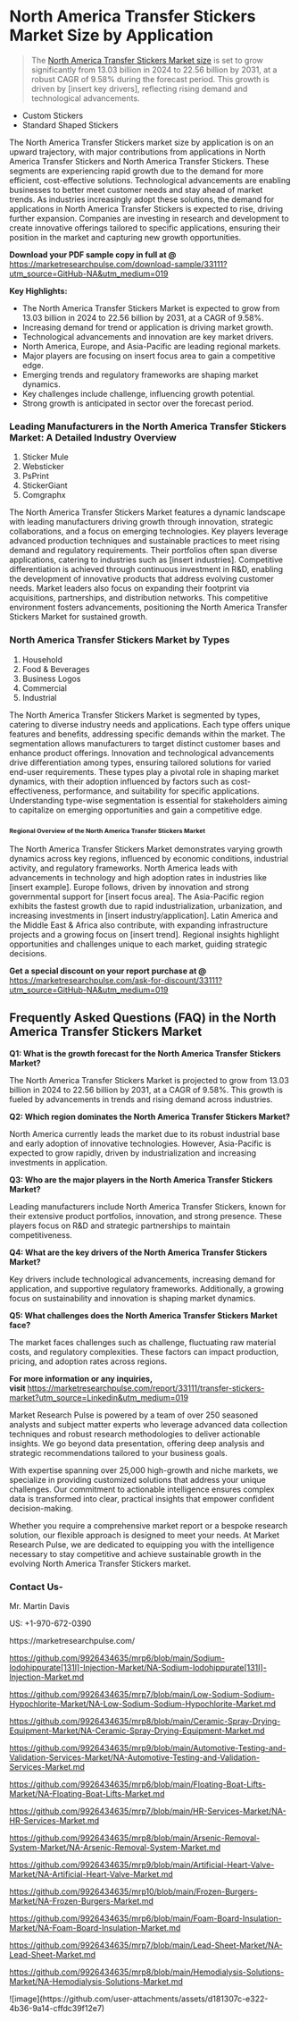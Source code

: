 <h1>North America Transfer Stickers Market&nbsp;Size by Application</h1><blockquote><p>The <a href="https://marketresearchpulse.com/download-sample/33111?utm_source=GitHub-NA&amp;utm_medium=019">North America Transfer Stickers Market size</a> is set to grow significantly from 13.03 billion in 2024 to 22.56 billion by 2031, at a robust CAGR of 9.58% during the forecast period. This growth is driven by [insert key drivers], reflecting rising demand and technological advancements.</p></blockquote><ul><li>Custom Stickers <li> Standard Shaped Stickers</li></ul><p>The North America Transfer Stickers market size by application is on an upward trajectory, with major contributions from applications in North America Transfer Stickers and North America Transfer Stickers. These segments are experiencing rapid growth due to the demand for more efficient, cost-effective solutions. Technological advancements are enabling businesses to better meet customer needs and stay ahead of market trends. As industries increasingly adopt these solutions, the demand for applications in North America Transfer Stickers is expected to rise, driving further expansion. Companies are investing in research and development to create innovative offerings tailored to specific applications, ensuring their position in the market and capturing new growth opportunities.</p><p><strong>Download your PDF sample copy in full at @ </strong><a href="https://marketresearchpulse.com/download-sample/33111?utm_source=GitHub-NA&amp;utm_medium=019">https://marketresearchpulse.com/download-sample/33111?utm_source=GitHub-NA&amp;utm_medium=019</a></p><p><strong>Key Highlights: </strong></p><ul><li>The North America Transfer Stickers Market is expected to grow from 13.03 billion in 2024 to 22.56 billion by 2031, at a CAGR of 9.58%.</li><li>Increasing demand for trend or application is driving market growth.</li><li>Technological advancements and innovation are key market drivers.</li><li>North America, Europe, and Asia-Pacific are leading regional markets.</li><li>Major players are focusing on insert focus area to gain a competitive edge.</li><li>Emerging trends and regulatory frameworks are shaping market dynamics.</li><li>Key challenges include challenge, influencing growth potential.</li><li>Strong growth is anticipated in sector over the forecast period.</li></ul><h3>Leading Manufacturers in the North America Transfer Stickers Market: A Detailed Industry Overview</h3><ol><li>Sticker Mule</li><li>Websticker</li><li>PsPrint</li><li>StickerGiant</li><li>Comgraphx</li></ol><div class="flex max-w-full flex-col flex-grow"><div class="min-h-8 text-message flex w-full flex-col items-end gap-2 whitespace-normal break-words [.text-message+&amp;]:mt-5" dir="auto" data-message-author-role="assistant" data-message-id="fd8432e4-4910-450d-b182-61b7bfb0a01f" data-message-model-slug="gpt-4o"><div class="flex w-full flex-col gap-1 empty:hidden first:pt-[3px]"><div class="markdown prose w-full break-words dark:prose-invert light"><p>The North America Transfer Stickers Market features a dynamic landscape with leading manufacturers driving growth through innovation, strategic collaborations, and a focus on emerging technologies. Key players leverage advanced production techniques and sustainable practices to meet rising demand and regulatory requirements. Their portfolios often span diverse applications, catering to industries such as [insert industries]. Competitive differentiation is achieved through continuous investment in R&amp;D, enabling the development of innovative products that address evolving customer needs. Market leaders also focus on expanding their footprint via acquisitions, partnerships, and distribution networks. This competitive environment fosters advancements, positioning the North America Transfer Stickers Market for sustained growth.</p></div></div></div></div><h3>North America Transfer Stickers Market by Types</h3><ol><li>Household <li> Food & Beverages <li> Business Logos <li> Commercial <li> Industrial</li></ol><div class="flex max-w-full flex-col flex-grow"><div class="min-h-8 text-message flex w-full flex-col items-end gap-2 whitespace-normal break-words [.text-message+&amp;]:mt-5" dir="auto" data-message-author-role="assistant" data-message-id="084470be-0bb7-4664-bddf-5156b4f41249" data-message-model-slug="gpt-4o-mini"><div class="flex w-full flex-col gap-1 empty:hidden first:pt-[3px]"><div class="markdown prose w-full break-words dark:prose-invert light"><p>The North America Transfer Stickers Market is segmented by types, catering to diverse industry needs and applications. Each type offers unique features and benefits, addressing specific demands within the market. The segmentation allows manufacturers to target distinct customer bases and enhance product offerings. Innovation and technological advancements drive differentiation among types, ensuring tailored solutions for varied end-user requirements. These types play a pivotal role in shaping market dynamics, with their adoption influenced by factors such as cost-effectiveness, performance, and suitability for specific applications. Understanding type-wise segmentation is essential for stakeholders aiming to capitalize on emerging opportunities and gain a competitive edge.</p></div></div></div></div><h3><span style="font-size: 11px;">Regional Overview of the North America Transfer Stickers Market</span></h3><div class="flex max-w-full flex-col flex-grow"><div class="min-h-8 text-message flex w-full flex-col items-end gap-2 whitespace-normal break-words [.text-message+&amp;]:mt-5" dir="auto" data-message-author-role="assistant" data-message-id="e9038762-ce64-4e30-91c9-9bd413514231" data-message-model-slug="gpt-4o-mini"><div class="flex w-full flex-col gap-1 empty:hidden first:pt-[3px]"><div class="markdown prose w-full break-words dark:prose-invert light"><p>The North America Transfer Stickers Market demonstrates varying growth dynamics across key regions, influenced by economic conditions, industrial activity, and regulatory frameworks. North America leads with advancements in technology and high adoption rates in industries like [insert example]. Europe follows, driven by innovation and strong governmental support for [insert focus area]. The Asia-Pacific region exhibits the fastest growth due to rapid industrialization, urbanization, and increasing investments in [insert industry/application]. Latin America and the Middle East &amp; Africa also contribute, with expanding infrastructure projects and a growing focus on [insert trend]. Regional insights highlight opportunities and challenges unique to each market, guiding strategic decisions.</p></div></div></div></div><p><strong>Get a special discount on your report purchase at @ </strong><a href="https://marketresearchpulse.com/ask-for-discount/33111?utm_source=GitHub-NA&amp;utm_medium=019">https://marketresearchpulse.com/ask-for-discount/33111?utm_source=GitHub-NA&amp;utm_medium=019</a></p><h2>Frequently Asked Questions (FAQ) in the North America Transfer Stickers Market</h2><p><strong>Q1: What is the growth forecast for the North America Transfer Stickers Market?</strong></p><p>The North America Transfer Stickers Market is projected to grow from 13.03 billion in 2024 to 22.56 billion by 2031, at a CAGR of 9.58%. This growth is fueled by advancements in trends and rising demand across industries.</p><p><strong>Q2: Which region dominates the North America Transfer Stickers Market?</strong></p><p>North America currently leads the market due to its robust industrial base and early adoption of innovative technologies. However, Asia-Pacific is expected to grow rapidly, driven by industrialization and increasing investments in application.</p><p><strong>Q3: Who are the major players in the North America Transfer Stickers Market?</strong></p><p>Leading manufacturers include North America Transfer Stickers, known for their extensive product portfolios, innovation, and strong presence. These players focus on R&amp;D and strategic partnerships to maintain competitiveness.</p><p><strong>Q4: What are the key drivers of the North America Transfer Stickers Market?</strong></p><p>Key drivers include technological advancements, increasing demand for application, and supportive regulatory frameworks. Additionally, a growing focus on sustainability and innovation is shaping market dynamics.</p><p><strong>Q5: What challenges does the North America Transfer Stickers Market face?</strong></p><p>The market faces challenges such as challenge, fluctuating raw material costs, and regulatory complexities. These factors can impact production, pricing, and adoption rates across regions.</p><p><strong>For more information or any inquiries, visit&nbsp;</strong><a href="https://marketresearchpulse.com/report/33111/transfer-stickers-market?utm_source=Linkedin&utm_medium=019">https://marketresearchpulse.com/report/33111/transfer-stickers-market?utm_source=Linkedin&utm_medium=019</a></p><p>Market Research Pulse is powered by a team of over 250 seasoned analysts and subject matter experts who leverage advanced data collection techniques and robust research methodologies to deliver actionable insights. We go beyond data presentation, offering deep analysis and strategic recommendations tailored to your business goals.</p><p>With expertise spanning over 25,000 high-growth and niche markets, we specialize in providing customized solutions that address your unique challenges. Our commitment to actionable intelligence ensures complex data is transformed into clear, practical insights that empower confident decision-making.</p><p>Whether you require a comprehensive market report or a bespoke research solution, our flexible approach is designed to meet your needs. At Market Research Pulse, we are dedicated to equipping you with the intelligence necessary to stay competitive and achieve sustainable growth in the evolving North America Transfer Stickers market.</p><h3><strong>Contact Us-</strong></h3><p>Mr. Martin Davis</p><p>US: +1-970-672-0390</p><p>https://marketresearchpulse.com/</p><p><a href="https://github.com/9926434635/mrp6/blob/main/Sodium-Iodohippurate[131I]-Injection-Market/NA-Sodium-Iodohippurate[131I]-Injection-Market.md">https://github.com/9926434635/mrp6/blob/main/Sodium-Iodohippurate[131I]-Injection-Market/NA-Sodium-Iodohippurate[131I]-Injection-Market.md</a></p><p><a href="https://github.com/9926434635/mrp7/blob/main/Low-Sodium-Sodium-Hypochlorite-Market/NA-Low-Sodium-Sodium-Hypochlorite-Market.md">https://github.com/9926434635/mrp7/blob/main/Low-Sodium-Sodium-Hypochlorite-Market/NA-Low-Sodium-Sodium-Hypochlorite-Market.md</a></p><p><a href="https://github.com/9926434635/mrp8/blob/main/Ceramic-Spray-Drying-Equipment-Market/NA-Ceramic-Spray-Drying-Equipment-Market.md">https://github.com/9926434635/mrp8/blob/main/Ceramic-Spray-Drying-Equipment-Market/NA-Ceramic-Spray-Drying-Equipment-Market.md</a></p><p><a href="https://github.com/9926434635/mrp9/blob/main/Automotive-Testing-and-Validation-Services-Market/NA-Automotive-Testing-and-Validation-Services-Market.md">https://github.com/9926434635/mrp9/blob/main/Automotive-Testing-and-Validation-Services-Market/NA-Automotive-Testing-and-Validation-Services-Market.md</a></p><p><a href="https://github.com/9926434635/mrp6/blob/main/Floating-Boat-Lifts-Market/NA-Floating-Boat-Lifts-Market.md">https://github.com/9926434635/mrp6/blob/main/Floating-Boat-Lifts-Market/NA-Floating-Boat-Lifts-Market.md</a></p><p><a href="https://github.com/9926434635/mrp7/blob/main/HR-Services-Market/NA-HR-Services-Market.md">https://github.com/9926434635/mrp7/blob/main/HR-Services-Market/NA-HR-Services-Market.md</a></p><p><a href="https://github.com/9926434635/mrp8/blob/main/Arsenic-Removal-System-Market/NA-Arsenic-Removal-System-Market.md">https://github.com/9926434635/mrp8/blob/main/Arsenic-Removal-System-Market/NA-Arsenic-Removal-System-Market.md</a></p><p><a href="https://github.com/9926434635/mrp9/blob/main/Artificial-Heart-Valve-Market/NA-Artificial-Heart-Valve-Market.md">https://github.com/9926434635/mrp9/blob/main/Artificial-Heart-Valve-Market/NA-Artificial-Heart-Valve-Market.md</a></p><p><a href="https://github.com/9926434635/mrp10/blob/main/Frozen-Burgers-Market/NA-Frozen-Burgers-Market.md">https://github.com/9926434635/mrp10/blob/main/Frozen-Burgers-Market/NA-Frozen-Burgers-Market.md</a></p><p><a href="https://github.com/9926434635/mrp6/blob/main/Foam-Board-Insulation-Market/NA-Foam-Board-Insulation-Market.md">https://github.com/9926434635/mrp6/blob/main/Foam-Board-Insulation-Market/NA-Foam-Board-Insulation-Market.md</a></p><p><a href="https://github.com/9926434635/mrp7/blob/main/Lead-Sheet-Market/NA-Lead-Sheet-Market.md">https://github.com/9926434635/mrp7/blob/main/Lead-Sheet-Market/NA-Lead-Sheet-Market.md</a></p><p><a href="https://github.com/9926434635/mrp8/blob/main/Hemodialysis-Solutions-Market/NA-Hemodialysis-Solutions-Market.md">https://github.com/9926434635/mrp8/blob/main/Hemodialysis-Solutions-Market/NA-Hemodialysis-Solutions-Market.md</a></p>
![image](https://github.com/user-attachments/assets/d181307c-e322-4b36-9a14-cffdc39f12e7)
